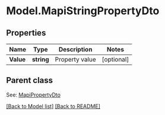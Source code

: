 # Model.MapiStringPropertyDto
## Properties
Name | Type | Description | Notes
------------ | ------------- | ------------- | -------------
**Value** | **string** | Property value              | [optional] 

## Parent class

See: [MapiPropertyDto](MapiPropertyDto.md)

[[Back to Model list]](Models.doc) [[Back to README]](README.md)


